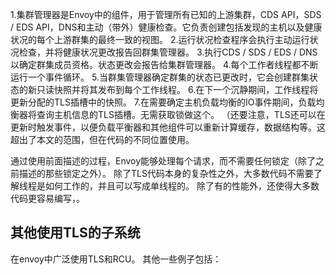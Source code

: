 1.集群管理器是Envoy中的组件，用于管理所有已知的上游集群，CDS API，SDS / EDS API，DNS和主动（带外）健康检查。它负责创建包括发现的主机以及健康状况的每个上游群集的最终一致的视图。
2.运行状况检查程序会执行主动运行状况检查，并将健康状况更改报告回群集管理器。
3.执行CDS / SDS / EDS / DNS以确定群集成员资格。状态更改会报告给集群管理器。
4.每个工作者线程都不断运行一个事件循环。
5.当群集管理器确定群集的状态已更改时，它会创建群集状态的新只读快照并将其发布到每个工作线程。
6.在下一个沉静期间，工作线程将更新分配的TLS插槽中的快照。
7.在需要确定主机负载均衡的IO事件期间，负载均衡器将查询主机信息的TLS插槽。无需获取锁做这个。 （还要注意，TLS还可以在更新时触发事件，以便负载平衡器和其他组件可以重新计算缓存，数据结构等。这超出了本文的范围，但在代码的不同位置使用。

通过使用前面描述的过程，Envoy能够处理每个请求，而不需要任何锁定（除了之前描述的那些锁定之外）。 除了TLS代码本身的复杂性之外，大多数代码不需要了解线程是如何工作的，并且可以写成单线程的。 除了有的性能外，还使得大多数代码更容易编写，。

## 其他使用TLS的子系统

在envoy中广泛使用TLS和RCU。 其他一些例子包括：
